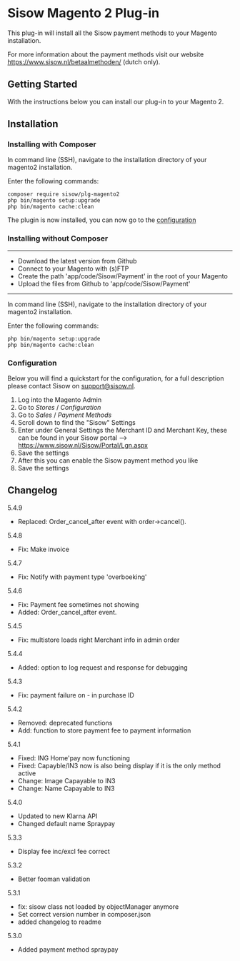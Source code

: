 # Sisow Magento 2 Plug-in

This plug-in will install all the Sisow payment methods to  your Magento installation. 

For more information about the payment methods visit our website https://www.sisow.nl/betaalmethoden/ (dutch only).

## Getting Started

With the instructions below you can install our plug-in to your Magento 2.

## Installation

### Installing with Composer

In command line (SSH), navigate to the installation directory of your magento2 installation.

Enter the following commands:

```
composer require sisow/plg-magento2
php bin/magento setup:upgrade
php bin/magento cache:clean
```

The plugin is now installed, you can now go to the [configuration](#configuration)

### Installing without Composer

---
- Download the latest version from Github
- Connect to your Magento with (s)FTP
- Create the path 'app/code/Sisow/Payment' in the root of your Magento
- Upload the files from Github to 'app/code/Sisow/Payment'
---

In command line (SSH), navigate to the installation directory of your magento2 installation.

Enter the following commands:

```
php bin/magento setup:upgrade
php bin/magento cache:clean
```

### Configuration

Below you will find a quickstart for the configuration, for a full description please contact Sisow on support@sisow.nl.
1. Log into the Magento Admin
2. Go to *Stores* / *Configuration*
3. Go to *Sales* / *Payment Methods*
4. Scroll down to find the "Sisow" Settings
5. Enter under General Settings the Merchant ID and Merchant Key, these can be found in your Sisow portal --> https://www.sisow.nl/Sisow/Portal/Lgn.aspx
6. Save the settings
7. After this you can enable the Sisow payment method you like
8. Save the settings

## Changelog
5.4.9
- Replaced: Order_cancel_after event with order->cancel().

5.4.8
- Fix: Make invoice

5.4.7
- Fix: Notify with payment type 'overboeking'

5.4.6
- Fix: Payment fee sometimes not showing
- Added: Order_cancel_after event.

5.4.5
- Fix: multistore loads right Merchant info in admin order

5.4.4
- Added: option to log request and response for debugging

5.4.3
- Fix: payment failure on - in purchase ID

5.4.2
- Removed: deprecated functions
- Add: function to store payment fee to payment information

5.4.1
- Fixed: ING Home'pay now functioning
- Fixed: Capayble/IN3 now is also being display if it is the only method active
- Change: Image Capayable to IN3
- Change: Name Capayable to IN3

5.4.0
- Updated to new Klarna API
- Changed default name Spraypay

5.3.3
- Display fee inc/excl fee correct

5.3.2
- Better fooman validation

5.3.1
- fix: sisow class not loaded by objectManager anymore
- Set correct version number in composer.json
- added changelog to readme

5.3.0
- Added payment method spraypay